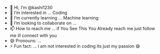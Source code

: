 - 👋 Hi, I’m @kashi1230
- 👀 I’m interested in ... Coding
- 🌱 I’m currently learning ... Machine learning
- 💞️ I’m looking to collaborate on ... 
- 📫 How to reach me ... if You See This You Already reach me just follow me ill connect with you
- 😄 Pronouns: ...
- ⚡ Fun fact: ... i am not interested in coding  its just my passion 😄

<!---
kashi1230/kashi1230 is a ✨ special ✨ repository because its `README.md` (this file) appears on your GitHub profile.
You can click the Preview link to take a look at your changes.
--->
